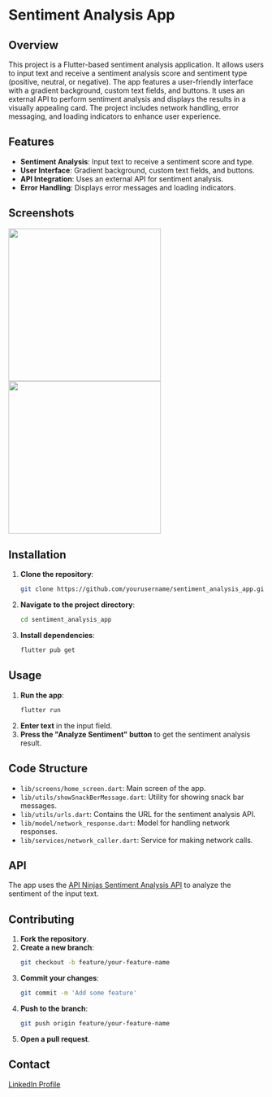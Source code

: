 # Sentiment Analysis App

## Overview
This project is a Flutter-based sentiment analysis application. It allows users to input text and receive a sentiment analysis score and sentiment type (positive, neutral, or negative). The app features a user-friendly interface with a gradient background, custom text fields, and buttons. It uses an external API to perform sentiment analysis and displays the results in a visually appealing card. The project includes network handling, error messaging, and loading indicators to enhance user experience.

## Features
- **Sentiment Analysis**: Input text to receive a sentiment score and type.
- **User Interface**: Gradient background, custom text fields, and buttons.
- **API Integration**: Uses an external API for sentiment analysis.
- **Error Handling**: Displays error messages and loading indicators.

## Screenshots
<p float="left">
  <img src="https://github.com/user-attachments/assets/84721945-0c1b-4552-b02d-ef0d4bd19537" width="300" style="margin-right: 20px;" />
  <img src="https://github.com/user-attachments/assets/e332e792-594a-4882-bac4-fa48a96bfb9f" width="300" />
</p>




## Installation
1. **Clone the repository**:
    ```sh
    git clone https://github.com/yourusername/sentiment_analysis_app.git
    ```
2. **Navigate to the project directory**:
    ```sh
    cd sentiment_analysis_app
    ```
3. **Install dependencies**:
    ```sh
    flutter pub get
    ```

## Usage
1. **Run the app**:
    ```sh
    flutter run
    ```
2. **Enter text** in the input field.
3. **Press the "Analyze Sentiment" button** to get the sentiment analysis result.

## Code Structure
- `lib/screens/home_screen.dart`: Main screen of the app.
- `lib/utils/showSnackBerMessage.dart`: Utility for showing snack bar messages.
- `lib/utils/urls.dart`: Contains the URL for the sentiment analysis API.
- `lib/model/network_response.dart`: Model for handling network responses.
- `lib/services/network_caller.dart`: Service for making network calls.

## API
The app uses the [API Ninjas Sentiment Analysis API](https://api.api-ninjas.com/v1/sentiment) to analyze the sentiment of the input text.

## Contributing
1. **Fork the repository**.
2. **Create a new branch**:
    ```sh
    git checkout -b feature/your-feature-name
    ```
3. **Commit your changes**:
    ```sh
    git commit -m 'Add some feature'
    ```
4. **Push to the branch**:
    ```sh
    git push origin feature/your-feature-name
    ```
5. **Open a pull request**.


## Contact
[LinkedIn Profile](https://www.linkedin.com/in/jagadeeswarreddy/)

